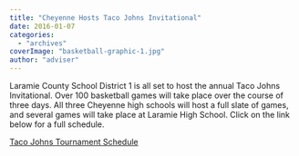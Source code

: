 ```yaml
---
title: "Cheyenne Hosts Taco Johns Invitational"
date: 2016-01-07
categories: 
  - "archives"
coverImage: "basketball-graphic-1.jpg"
author: "adviser"
---
```


Laramie County School District 1 is all set to host the annual Taco Johns Invitational. Over 100 basketball games will take place over the course of three days. All three Cheyenne high schools will host a full slate of games, and several games will take place at Laramie High School. Click on the link below for a full schedule.

[Taco Johns Tournament Schedule](http://my.llfiles.com/00084608/Taco-Johns-Invite.pdf)
